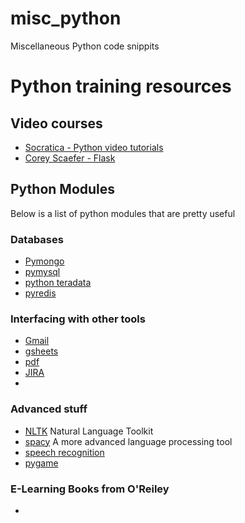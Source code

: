 # misc_python
Miscellaneous Python code snippits

# Python training resources

## Video courses

* [Socratica - Python video tutorials](https://www.youtube.com/watch?v=bY6m6_IIN94&list=PLi01XoE8jYohWFPpC17Z-wWhPOSuh8Er-)
* [Corey Scaefer - Flask ](https://www.youtube.com/watch?v=MwZwr5Tvyxo&list=PL-osiE80TeTs4UjLw5MM6OjgkjFeUxCYH)


## Python Modules 

Below is a list of python modules that are pretty useful

### Databases

* [Pymongo](https://api.mongodb.com/python/current/)
* [pymysql](https://pypi.org/project/pymssql/)
* [python teradata]()
* [pyredis](https://pypi.org/project/redis/)

### Interfacing with other tools

* [Gmail](https://developers.google.com/gmail/api/quickstart/python)
* [gsheets](https://developers.google.com/sheets/api/quickstart/python)
* [pdf](https://pypi.org/project/pdfkit/)
* [JIRA](https://jira.readthedocs.io/en/latest/)
* []()

### Advanced stuff

* [NLTK](https://pypi.org/project/nltk/) Natural Language Toolkit
* [spacy](https://pypi.org/project/spacy/) A more advanced language processing tool
* [speech recognition](https://pypi.org/project/SpeechRecognition/) 
* [pygame](https://pypi.org/project/pygame/)

### E-Learning Books from O'Reiley

* []()



